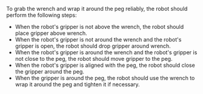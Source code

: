 To grab the wrench and wrap it around the peg reliably, the robot should perform the following steps:
- When the robot's gripper is not above the wrench, the robot should place gripper above wrench.
- When the robot's gripper is not around the wrench and the robot's gripper is open, the robot should drop gripper around wrench.
- When the robot's gripper is around the wrench and the robot's gripper is not close to the peg, the robot should move gripper to the peg.
- When the robot's gripper is aligned with the peg, the robot should close the gripper around the peg.
- When the gripper is around the peg, the robot should use the wrench to wrap it around the peg and tighten it if necessary.
